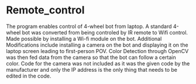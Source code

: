 # Remote_control
The program enables control of 4-wheel bot from laptop. A standard 4-wheel bot was converted from being controled by IR remote to Wifi control. Made possible by installing a Wi-fi module on the bot. Additional Modifications include installing a camera on the bot and displaying it on the laptop screen leading to first-person POV. Color Detection through OpenCV was then fed data from the camera so that the bot can follow a certain color. Code for the camera was not included as it was the given code by the manufacturer and only the IP address is the only thing that needs to be edited in the code. 
